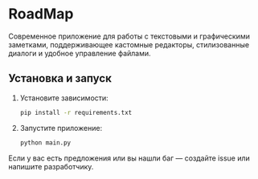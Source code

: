 # RoadMap

Современное приложение для работы с текстовыми и графическими заметками, поддерживающее кастомные редакторы, стилизованные диалоги и удобное управление файлами.

## Установка и запуск

1. Установите зависимости:
   ```bash
   pip install -r requirements.txt
   ```
2. Запустите приложение:
   ```bash
   python main.py
   ```

Если у вас есть предложения или вы нашли баг — создайте issue или напишите разработчику. 
